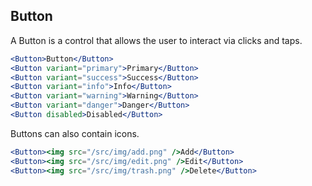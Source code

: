 ## Button

A Button is a control that allows the user to interact via clicks and taps.

```jsx
<Button>Button</Button>
<Button variant="primary">Primary</Button>
<Button variant="success">Success</Button>
<Button variant="info">Info</Button>
<Button variant="warning">Warning</Button>
<Button variant="danger">Danger</Button>
<Button disabled>Disabled</Button>
```

Buttons can also contain icons.

```jsx
<Button><img src="/src/img/add.png" />Add</Button>
<Button><img src="/src/img/edit.png" />Edit</Button>
<Button><img src="/src/img/trash.png" />Delete</Button>
```
